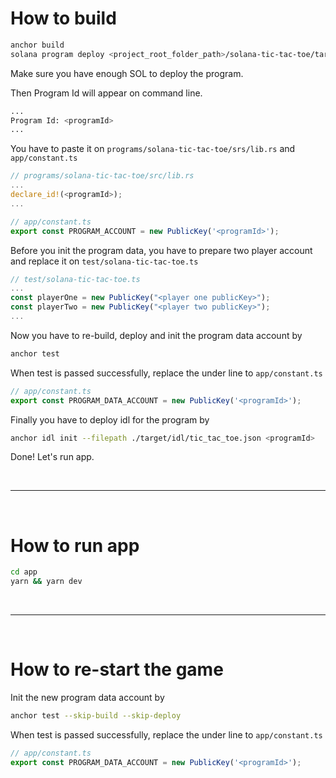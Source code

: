# How to build

```bash
anchor build
solana program deploy <project_root_folder_path>/solana-tic-tac-toe/target/deploy/solana_tic_tac_toe.so
```

Make sure you have enough SOL to deploy the program. <br>

Then Program Id will appear on command line.

```bash
...
Program Id: <programId>
...
```

You have to paste it on `programs/solana-tic-tac-toe/srs/lib.rs` and `app/constant.ts`

```rust
// programs/solana-tic-tac-toe/src/lib.rs
...
declare_id!(<programId>);
...
```

```js
// app/constant.ts
export const PROGRAM_ACCOUNT = new PublicKey('<programId>');
```

Before you init the program data, you have to prepare two player account and replace it on `test/solana-tic-tac-toe.ts`

```js
// test/solana-tic-tac-toe.ts
...
const playerOne = new PublicKey("<player one publicKey>");
const playerTwo = new PublicKey("<player two publicKey>");
...
```

Now you have to re-build, deploy and init the program data account by

```bash
anchor test
```

When test is passed successfully, replace the under line to `app/constant.ts`

```js
// app/constant.ts
export const PROGRAM_DATA_ACCOUNT = new PublicKey('<programId>');
```

Finally you have to deploy idl for the program by

```bash
anchor idl init --filepath ./target/idl/tic_tac_toe.json <programId>
```

Done! Let's run app.

<br>

---

<br>

# How to run app

```bash
cd app
yarn && yarn dev
```

<br>

---

<br>

# How to re-start the game

Init the new program data account by

```bash
anchor test --skip-build --skip-deploy
```

When test is passed successfully, replace the under line to `app/constant.ts`

```js
// app/constant.ts
export const PROGRAM_DATA_ACCOUNT = new PublicKey('<programId>');
```
